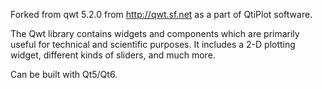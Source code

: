 Forked from qwt 5.2.0 from http://qwt.sf.net as a part of QtiPlot software.

The Qwt library contains widgets and components which are primarily useful for
technical and scientific purposes. It includes a 2-D plotting widget,
different kinds of sliders, and much more.

Can be built with Qt5/Qt6.
